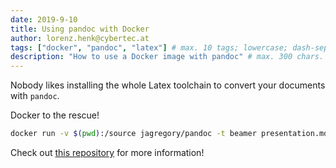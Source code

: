 ```yaml
---
date: 2019-9-10
title: Using pandoc with Docker
author: lorenz.henk@cybertec.at
tags: ["docker", "pandoc", "latex"] # max. 10 tags; lowercase; dash-separated
description: "How to use a Docker image with pandoc" # max. 300 chars.
---
```


Nobody likes installing the whole Latex toolchain to convert your documents with `pandoc`.

Docker to the rescue!

```bash
docker run -v $(pwd):/source jagregory/pandoc -t beamer presentation.md presentation.pdf
```

Check out [this repository](https://github.com/jagregory/pandoc-docker) for more information!
